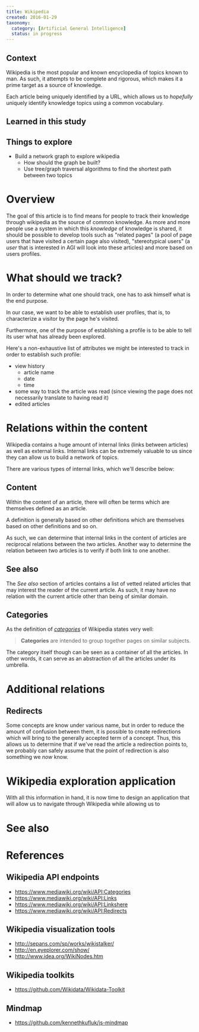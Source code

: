 ```yaml
---
title: Wikipedia
created: 2016-01-29
taxonomy:
  category: [Artificial General Intelligence]
  status: in progress
---
```


## Context

Wikipedia is the most popular and known encyclopedia of topics known to man. As such, it attempts to be complete and rigorous, which makes it a prime target as a source of knowledge.

Each article being uniquely identified by a URL, which allows us to *hopefully* uniquely identify knowledge topics using a common vocabulary.

## Learned in this study

## Things to explore

* Build a network graph to explore wikipedia
	* How should the graph be built?
	* Use tree/graph traversal algorithms to find the shortest path between two topics

# Overview

The goal of this article is to find means for people to track their knowledge through wikipedia as the source of common knowledge. As more and more people use a system in which this *knowledge* of knowledge is shared, it should be possible to develop tools such as "related pages" (a pool of page users that have visited a certain page also visited), "stereotypical users" (a *user* that is interested in AGI will look into these articles) and more based on users profiles.

# What should we track?

In order to determine what one should track, one has to ask himself what is the end purpose.

In our case, we want to be able to establish user profiles, that is, to characterize a visitor by the page he's visited.

Furthermore, one of the purpose of establishing a profile is to be able to tell its user what has already been explored.

Here's a non-exhaustive list of attributes we might be interested to track in order to establish such profile:

* view history
	* article name
	* date
	* time
* some way to track the article was read (since viewing the page does not necessarily translate to having read it)
* edited articles

# Relations within the content

Wikipedia contains a huge amount of internal links (links between articles) as well as external links. Internal links can be extremely valuable to us since they can allow us to build a network of topics.

There are various types of internal links, which we'll describe below:

## Content

Within the content of an article, there will often be terms which are themselves defined as an article.

A definition is generally based on other definitions which are themselves based on other definitions and so on.

As such, we can determine that internal links in the content of articles are reciprocal relations between the two articles. Another way to determine the relation between two articles is to verify if both link to one another.

## See also

The *See also* section of articles contains a list of vetted related articles that may interest the reader of the current article. As such, it may have no relation with the current article other than being of similar domain.

## Categories

As the definition of *[categories](https://en.wikipedia.org/wiki/Help:Category)* of Wikipedia states very well:

> **Categories** are intended to group together pages on similar subjects.

The category itself though can be seen as a container of all the articles. In other words, it can serve as an abstraction of all the articles under its umbrella.

# Additional relations

## Redirects

Some concepts are know under various name, but in order to reduce the amount of confusion between them, it is possible to create redirections which will bring to the generally accepted term of a concept. Thus, this allows us to determine that if we've read the article a redirection points to, we probably can safely assume that the point of redirection is also something we *now* know.

# Wikipedia exploration application

With all this information in hand, it is now time to design an application that will allow us to navigate through Wikipedia while allowing us to

# See also

# References

## Wikipedia API endpoints
* https://www.mediawiki.org/wiki/API:Categories
* https://www.mediawiki.org/wiki/API:Links
* https://www.mediawiki.org/wiki/API:Linkshere
* https://www.mediawiki.org/wiki/API:Redirects

## Wikipedia visualization tools
* http://sepans.com/sp/works/wikistalker/
* http://en.eyeplorer.com/show/
* http://www.idea.org/WikiNodes.htm

## Wikipedia toolkits
* https://github.com/Wikidata/Wikidata-Toolkit

## Mindmap
* https://github.com/kennethkufluk/js-mindmap

